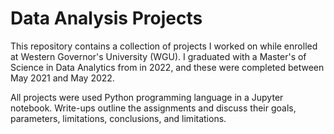 # Data Analysis Projects
This repository contains a collection of projects I worked on while enrolled at Western Governor's University (WGU). I graduated with a Master's of Science in Data Analytics from in 2022, and these were completed between May 2021 and May 2022.

All projects were used Python programming language in a Jupyter notebook. Write-ups outline the assignments and discuss their goals, parameters, limitations, conclusions, and limitations.
